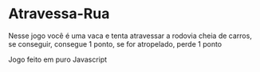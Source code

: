 # Atravessa-Rua
Nesse jogo você é uma vaca e tenta atravessar a rodovia cheia de carros, se conseguir, consegue 1 ponto, se for atropelado, perde 1 ponto

Jogo feito em puro Javascript
